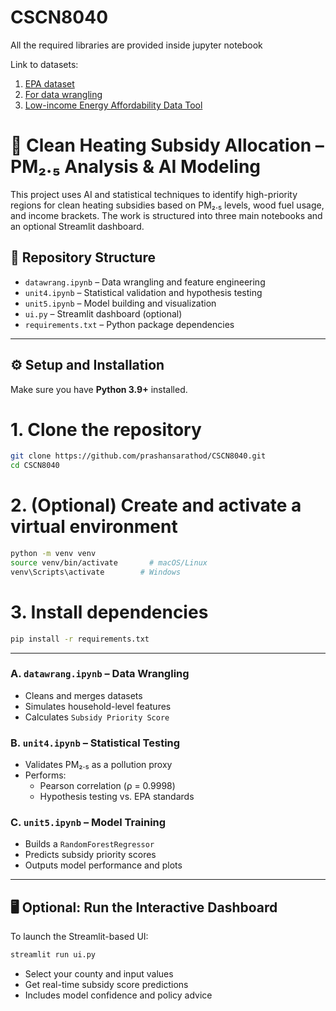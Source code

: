 # CSCN8040

All the required libraries are provided inside jupyter notebook

Link to datasets:

1. [EPA dataset](https://www.epa.gov/outdoor-air-quality-data/download-daily-data)
2. [For data wrangling](https://www.eia.gov/consumption/residential/data/2020/#fueluses)
3. [Low-income Energy Affordability Data Tool](https://lead.openei.org/)

# 🧪 Clean Heating Subsidy Allocation – PM₂.₅ Analysis & AI Modeling

This project uses AI and statistical techniques to identify high-priority regions for clean heating subsidies based on PM₂.₅ levels, wood fuel usage, and income brackets. The work is structured into three main notebooks and an optional Streamlit dashboard.

## 📁 Repository Structure

- `datawrang.ipynb` – Data wrangling and feature engineering
- `unit4.ipynb` – Statistical validation and hypothesis testing
- `unit5.ipynb` – Model building and visualization
- `ui.py` – Streamlit dashboard (optional)
- `requirements.txt` – Python package dependencies

---

## ⚙️ Setup and Installation

Make sure you have **Python 3.9+** installed.


# 1. Clone the repository
```bash
git clone https://github.com/prashansarathod/CSCN8040.git
cd CSCN8040
```
# 2. (Optional) Create and activate a virtual environment
```bash
python -m venv venv
source venv/bin/activate       # macOS/Linux
venv\Scripts\activate        # Windows
```
# 3. Install dependencies
```bash
pip install -r requirements.txt
```

---

### A. `datawrang.ipynb` – Data Wrangling
- Cleans and merges datasets
- Simulates household-level features
- Calculates `Subsidy Priority Score`

### B. `unit4.ipynb` – Statistical Testing
- Validates PM₂.₅ as a pollution proxy
- Performs:
  - Pearson correlation (ρ = 0.9998)
  - Hypothesis testing vs. EPA standards

### C. `unit5.ipynb` – Model Training
- Builds a `RandomForestRegressor`
- Predicts subsidy priority scores
- Outputs model performance and plots

---

## 🖥️ Optional: Run the Interactive Dashboard

To launch the Streamlit-based UI:

```bash
streamlit run ui.py
```

- Select your county and input values
- Get real-time subsidy score predictions
- Includes model confidence and policy advice
